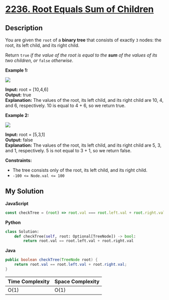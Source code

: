 # [2236. Root Equals Sum of Children](https://leetcode.com/problems/root-equals-sum-of-children)

## Description

You are given the `root` of a **binary tree** that consists of exactly `3` nodes: the root, its left child, and its right child.

Return `true` _if the value of the root is equal to the **sum** of the values of its two children, or_ `false` _otherwise_.

**Example 1:**

![](https://assets.leetcode.com/uploads/2022/04/08/graph3drawio.png)

**Input:** root = [10,4,6]  
**Output:** true  
**Explanation:** The values of the root, its left child, and its right child are 10, 4, and 6, respectively.
10 is equal to 4 + 6, so we return true.

**Example 2:**

![](https://assets.leetcode.com/uploads/2022/04/08/graph3drawio-1.png)

**Input:** root = [5,3,1]  
**Output:** false  
**Explanation:** The values of the root, its left child, and its right child are 5, 3, and 1, respectively.
5 is not equal to 3 + 1, so we return false.

**Constraints:**

- The tree consists only of the root, its left child, and its right child.
- `-100 <= Node.val <= 100`

## My Solution

**JavaScript**

```js
const checkTree = (root) => root.val === root.left.val + root.right.val;
```

**Python**

```python
class Solution:
    def checkTree(self, root: Optional[TreeNode]) -> bool:
        return root.val == root.left.val + root.right.val
```

**Java**

```java
public boolean checkTree(TreeNode root) {
    return root.val == root.left.val + root.right.val;
}
```

| Time Complexity | Space Complexity |
| --------------- | ---------------- |
| O(1)            | O(1)             |
